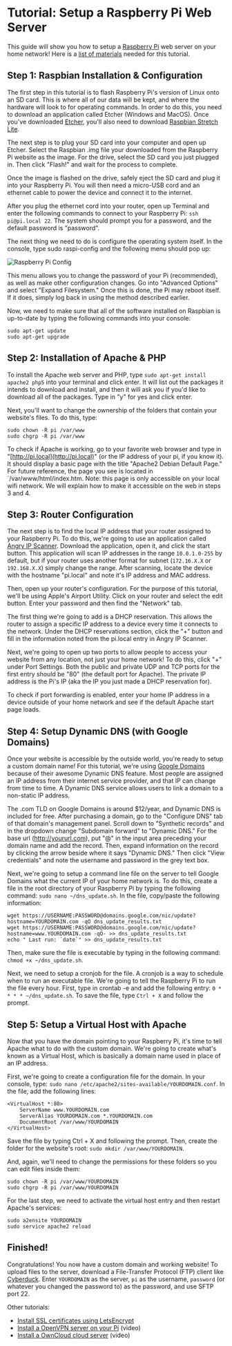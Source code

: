 # Tutorial: Setup a Raspberry Pi Web Server
This guide will show you how to setup a [Raspberry Pi](https://www.raspberrypi.org/) web server on your home network! Here is a [list of materials](http://a.co/c5fqu6n) needed for this tutorial. 


## Step 1: Raspbian Installation & Configuration
The first step in this tutorial is to flash Raspberry Pi's version of Linux onto an SD card. This is where all of our data will be kept, and where the hardware will look to for operating commands. In order to do this, you need to download an application called Etcher (Windows and MacOS). Once you've downloaded [Etcher](https://etcher.io/), you'll also need to download [Raspbian Stretch Lite](https://www.raspberrypi.org/downloads/raspbian/).

The next step is to plug your SD card into your computer and open up Etcher. Select the Raspbian .img file your downloaded from the Raspberry Pi website as the image. For the drive, select the SD card you just plugged in. Then click "Flash!" and wait for the process to complete.

Once the image is flashed on the drive, safely eject the SD card and plug it into your Raspberry Pi. You will then need a micro-USB cord and an ethernet cable to power the device and connect it to the internet.

After you plug the ethernet cord into your router, open up Terminal and enter the following commands to connect to your Raspberry Pi: `ssh pi@pi.local 22`. The system should prompt you for a password, and the default password is "password".

The next thing we need to do is configure the operating system itself. In the console, type sudo raspi-config and the following menu should pop up:

![Raspberry Pi Config](http://seb646.com/assets/terminal.png)

This menu allows you to change the password of your Pi (recommended), as well as make other configuration changes. Go into "Advanced Options" and select "Expand Filesystem." Once this is done, the Pi may reboot itself. If it does, simply log back in using the method described earlier.

Now, we need to make sure that all of the software installed on Raspbian is up-to-date by typing the following commands into your console:

```
sudo apt-get update
sudo apt-get upgrade
```

## Step 2: Installation of Apache & PHP
To install the Apache web server and PHP, type `sudo apt-get install apache2 php5` into your terminal and click enter. It will list out the packages it intends to download and install, and then it will ask you if you'd like to download all of the packages. Type in "y" for yes and click enter.

Next, you'll want to change the ownership of the folders that contain your website's files. To do this, type:
```
sudo chown -R pi /var/www
sudo chgrp -R pi /var/www
```
To check if Apache is working, go to your favorite web browser and type in "[http://pi.local](http://pi.local)" (or the IP address of your pi, if you know it). It should display a basic page with the title "Apache2 Debian Default Page." For future reference, the page you see is located in `/var/www/html/index.htm. Note: this page is only accessible on your local wifi network. We will explain how to make it accessible on the web in steps 3 and 4.

## Step 3: Router Configuration
The next step is to find the local IP address that your router assigned to your Raspberry Pi. To do this, we're going to use an application called [Angry IP Scanner](http://angryip.org/). Download the application, open it, and click the start button. This application will scan IP addresses in the range `10.0.1.0-255` by default, but if your router uses another format for subnet (`172.16.X.X` or `192.168.X.X`) simply change the range. After scanning, locate the device with the hostname "pi.local" and note it's IP address and MAC address.

Then, open up your router's configuration. For the purpose of this tutorial, we'll be using Apple's Airport Utility. Click on your router and select the edit button. Enter your password and then find the "Network" tab.

The first thing we're going to add is a DHCP reservation. This allows the router to assign a specific IP address to a device every time it connects to the network. Under the DHCP reservations section, click the "+" button and fill in the information noted from the pi.local entry in Angry IP Scanner.

Next, we're going to open up two ports to allow people to access your website from any location, not just your home network! To do this, click "+" under Port Settings. Both the public and private UDP and TCP ports for the first entry should be "80" (the default port for Apache). The private IP address is the Pi's IP (aka the IP you just made a DHCP reservation for).

To check if port forwarding is enabled, enter your home IP address in a device outside of your home network and see if the default Apache start page loads.

## Step 4: Setup Dynamic DNS (with Google Domains)
Once your website is accessible by the outside world, you're ready to setup a custom domain name! For this tutorial, we're using [Google Domains](https://domains.google.com/) because of their awesome Dynamic DNS feature. Most people are assigned an IP address from their internet service provider, and that IP can change from time to time. A Dynamic DNS service allows users to link a domain to a non-static IP address.

The .com TLD on Google Domains is around $12/year, and Dynamic DNS is included for free. After purchasing a domain, go to the "Configure DNS" tab of that domain's management panel. Scroll down to "Synthetic records" and in the dropdown change "Subdomain forward" to "Dynamic DNS." For the base url (http://yoururl.com), put "@" in the input area preceding your domain name and add the record. Then, expand information on the record by clicking the arrow beside where it says "Dynamic DNS." Then click "View credentials" and note the username and password in the grey text box.

Next, we're going to setup a command line file on the server to tell Google Domains what the current IP of your home network is. To do this, create a file in the root directory of your Raspberry Pi by typing the following command: `sudo nano ~/dns_update.sh`. In the file, copy/paste the following information:

```
wget https://USERNAME:PASSWORD@domains.google.com/nic/update?hostname=YOURDOMAIN.com -qO dns_update_results.txt
wget https://USERNAME:PASSWORD@domains.google.com/nic/update?hostname=www.YOURDOMAIN.com -qO- >> dns_update_results.txt
echo " Last run: `date`" >> dns_update_results.txt
```

Then, make sure the file is executable by typing in the following command: `chmod +x ~/dns_update.sh`.

Next, we need to setup a cronjob for the file. A cronjob is a way to schedule when to run an executable file. We're going to tell the Raspberry Pi to run the file every hour. First, type in crontab -e and add the following entry: `0 * * * * ~/dns_update.sh`. To save the file, type `Ctrl + X` and follow the prompt.

## Step 5: Setup a Virtual Host with Apache
Now that you have the domain pointing to your Raspberry Pi, it's time to tell Apache what to do with the custom domain. We're going to create what's known as a Virtual Host, which is basically a domain name used in place of an IP address.

First, we're going to create a configuration file for the domain. In your console, type: `sudo nano /etc/apache2/sites-available/YOURDOMAIN.conf`. In the file, add the following lines:

```
<VirtualHost *:80>
    ServerName www.YOURDOMAIN.com
    ServerAlias YOURDOMAIN.com *.YOURDOMAIN.com
    DocumentRoot /var/www/YOURDOMAIN
</VirtualHost>
```
Save the file by typing Ctrl + X and following the prompt. Then, create the folder for the website's root: `sudo mkdir /var/www/YOURDOMAIN`.

And, again, we'll need to change the permissions for these folders so you can edit files inside them:

```
sudo chown -R pi /var/www/YOURDOMAIN 
sudo chgrp -R pi /var/www/YOURDOMAIN
```

For the last step, we need to activate the virtual host entry and then restart Apache's services:

```
sudo a2ensite YOURDOMAIN 
sudo service apache2 reload
```

## Finished! 
Congratulations! You now have a custom domain and working website! To upload files to the server, download a File-Transfer Protocol (FTP) client like [Cyberduck](https://cyberduck.io/). Enter `YOURDOMAIN` as the server, `pi` as the username, `password` (or whatever you changed the password to) as the password, and use SFTP port 22. 

Other tutorials: 
* [Install SSL certificates using LetsEncrypt](http://pimylifeup.com/raspberry-pi-ssl-lets-encrypt/)
* [Install a OpenVPN server on your Pi](https://www.youtube.com/watch?v=WA7QTM9hovQ) (video)
* [Install a OwnCloud cloud server](https://www.youtube.com/watch?v=RNehg6AKCiM) (video)
